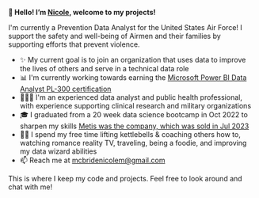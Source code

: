 <b>🌸 Hello! I’m [Nicole](https://www.linkedin.com/in/nicole-michelle-mcbride/), welcome to my projects!</b>

I'm currently a Prevention Data Analyst for the United States Air Force! I support the safety and well-being of Airmen and their families by supporting efforts that prevent violence.

- ✨ My current goal is to join an organization that uses data to improve the lives of others and serve in a technical data role
- 📊 I'm currently working towards earning the [Microsoft Power BI Data Analyst PL-300 certification](https://learn.microsoft.com/en-us/credentials/certifications/exams/pl-300/)
- 👩🏽‍💻 I'm an experienced data analyst and public health professional, with experience supporting clinical research and military organizations
- 🎓 I graduated from a 20 week data science bootcamp in Oct 2022 to sharpen my skills [Metis was the company, which was sold in Jul 2023](https://towardsdatascience.com/a-comprehensive-guide-to-metis-data-science-bootcamp-f2728cf7e455)
- 💪🏽 I spend my free time lifting kettlebells & coaching others how to, watching romance reality TV, traveling, being a foodie, and improving my data wizard abilities
- 📫 Reach me at mcbridenicolem@gmail.com

This is where I keep my code and projects. Feel free to look around and chat with me!
